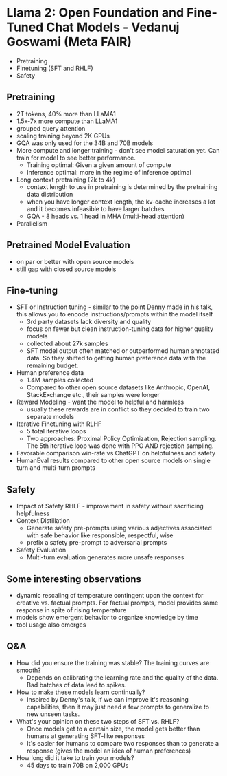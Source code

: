 # Llama 2: Open Foundation and Fine-Tuned Chat Models - Vedanuj Goswami (Meta FAIR)

- Pretraining
- Finetuning (SFT and RHLF)
- Safety

## Pretraining

- 2T tokens, 40% more than LLaMA1 
- 1.5x-7x more compute than LLaMA1
- grouped query attention
- scaling training beyond 2K GPUs
- GQA was only used for the 34B and 70B models
- More compute and longer training - don't see model saturation yet. Can train for model to see better performance.
  - Training optimal: Given a given amount of compute
  - Inference optimal: more in the regime of inference optimal
- Long context pretraining (2k to 4k)
  - context length to use in pretraining is determined by the pretraining data distribution
  - when you have longer context length, the kv-cache increases a lot and it becomes infeasible to have larger batches
  - GQA - 8 heads vs. 1 head in MHA (multi-head attention)
- Parallelism

## Pretrained Model Evaluation
  - on par or better with open source models
  - still gap with closed source models

## Fine-tuning

- SFT or Instruction tuning - similar to the point Denny made in his talk, this allows you to encode instructions/prompts within the model itself
  - 3rd party datasets lack diversity and quality
  - focus on fewer but clean instruction-tuning data for higher quality models
  - collected about 27k samples
  - SFT model output often matched or outperformed human annotated data. So they shifted to getting human preference data with the remaining budget.
- Human preference data
  - 1.4M samples collected
  - Compared to other open source datasets like Anthropic, OpenAI, StackExchange etc., their samples were longer
- Reward Modeling - want the model to helpful and harmless
  - usually these rewards are in conflict so they decided to train two separate models
- Iterative Finetuning with RLHF
  - 5 total iterative loops
  - Two approaches: Proximal Policy Optimization, Rejection sampling. The 5th iterative loop was done with PPO AND rejection sampling.
- Favorable comparison win-rate vs ChatGPT on helpfulness and safety
- HumanEval results compared to other open source models on single turn and multi-turn prompts

## Safety

- Impact of Safety RHLF - improvement in safety without sacrificing helpfulness
- Context Distillation
  - Generate safety pre-prompts using various adjectives associated with safe behavior like responsible, respectful, wise
  - prefix a safety pre-prompt to adversarial prompts
- Safety Evaluation
  - Multi-turn evaluation generates more unsafe responses

## Some interesting observations

- dynamic rescaling of temperature contingent upon the context for creative vs. factual prompts. For factual prompts, model provides same response in spite of rising temperature
- models show emergent behavior to organize knowledge by time
- tool usage also emerges

## Q&A

- How did you ensure the training was stable? The training curves are smooth?
  - Depends on calibrating the learning rate and the quality of the data. Bad batches of data lead to spikes.
- How to make these models learn continually?
  - Inspired by Denny's talk, if we can improve it's reasoning capabilities, then it may just need a few prompts to generalize to new unseen tasks.
- What's your opinion on these two steps of SFT vs. RHLF?
  - Once models get to a certain size, the model gets better than humans at generating SFT-like responses
  - It's easier for humans to compare two responses than to generate a response (gives the model an idea of human preferences)
- How long did it take to train your models?
  - 45 days to train 70B on 2,000 GPUs
